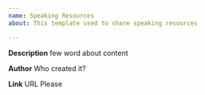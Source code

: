 ```yaml
---
name: Speaking Resources
about: This template used to share speaking resources

---
```


**Description**
few word about content

**Author**
Who created it?

**Link**
URL Please
